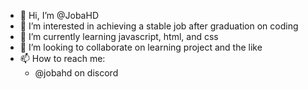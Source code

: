 - 👋 Hi, I’m @JobaHD
- 👀 I’m interested in achieving a stable job after graduation on coding
- 🌱 I’m currently learning javascript, html, and css
- 💞️ I’m looking to collaborate on learning project and the like
- 📫 How to reach me:
  - @jobahd on discord

<!---
JobaHD/JobaHD is a ✨ special ✨ repository because its `README.md` (this file) appears on your GitHub profile.
You can click the Preview link to take a look at your changes.
--->

